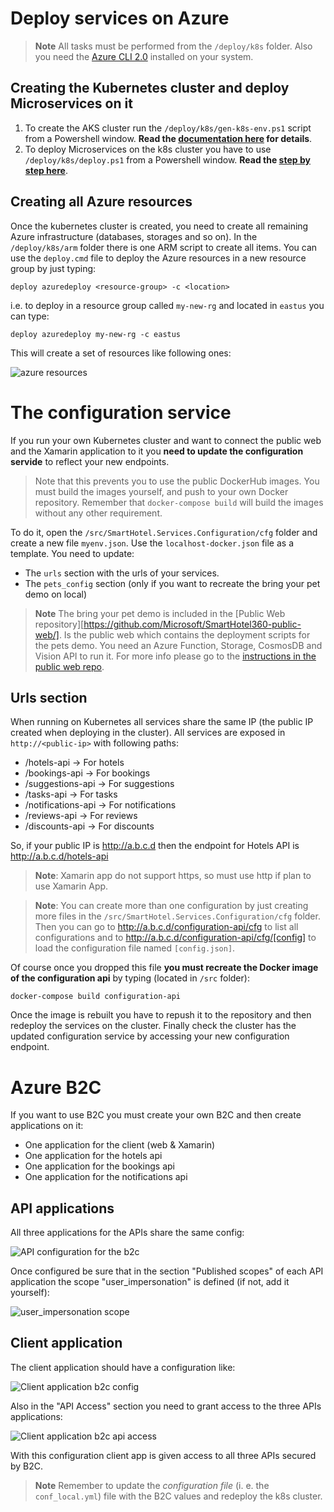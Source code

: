 # Deploy services on Azure

> **Note** All tasks must be performed from the `/deploy/k8s` folder. Also you need the [Azure CLI 2.0](https://docs.microsoft.com/en-us/cli/azure/install-azure-cli?view=azure-cli-latest) installed on your system.

## Creating the Kubernetes cluster and deploy Microservices on it

1. To create the AKS cluster run the `/deploy/k8s/gen-k8s-env.ps1` script from a Powershell window. **Read the [documentation here](../deploy/k8s/readme.md) for details**.
2. To deploy Microservices on the k8s cluster you have to use `/deploy/k8s/deploy.ps1` from a Powershell window. **Read the [step by step here](../deploy/k8s/deploy.md)**.

## Creating all Azure resources

Once the kubernetes cluster is created, you need to create all remaining Azure infrastructure (databases, storages and so on). In the `/deploy/k8s/arm` folder there is one ARM script to create all items. You can use the `deploy.cmd` file to deploy the Azure resources in a new resource group by just typing:

```
deploy azuredeploy <resource-group> -c <location>
```

i.e. to deploy in a resource group called `my-new-rg` and located in `eastus` you can type:

```
deploy azuredeploy my-new-rg -c eastus
```

This will create a set of resources like following ones:

![azure resources](./azure-rg.png)



# The configuration service

If you run your own Kubernetes cluster and want to connect the public web and the Xamarin application to it you **need to update the configuration servide** to reflect your new endpoints.

> Note that this prevents you to use the public DockerHub images. You must build the images yourself, and push to your own Docker repository. Remember that `docker-compose build` will build the images without any other requirement.

To do it, open the `/src/SmartHotel.Services.Configuration/cfg` folder and create a new file `myenv.json`. Use the  `localhost-docker.json` file as a template. You need to update:

* The `urls` section with the urls of your services.
* The `pets_config` section (only if you want to recreate the bring your pet demo on local)

> **Note** The bring your pet demo is included in the [Public Web repository][https://github.com/Microsoft/SmartHotel360-public-web/]. Is the public web which contains the deployment scripts for the pets demo. You need an Azure Function, Storage, CosmosDB and Vision API to run it. For more info please go to the [instructions in the public web repo](https://github.com/Microsoft/SmartHotel360-public-web/blob/master/doc/pet-demo.md).

## Urls section

When running on Kubernetes all services share the same IP (the public IP created when deploying in the cluster). All services are exposed in `http://<public-ip>` with following paths:

* /hotels-api -> For hotels
* /bookings-api -> For bookings
* /suggestions-api -> For suggestions
* /tasks-api -> For tasks
* /notifications-api -> For notifications
* /reviews-api -> For reviews
* /discounts-api -> For discounts

So, if your public IP is http://a.b.c.d then the endpoint for Hotels API is http://a.b.c.d/hotels-api

> **Note**: Xamarin app do not support https, so must use http if plan to use Xamarin App.

> **Note**: You can create more than one configuration by just creating more files in the `/src/SmartHotel.Services.Configuration/cfg` folder. Then you can go to http://a.b.c.d/configuration-api/cfg to list all configurations and to http://a.b.c.d/configuration-api/cfg/[config] to load the configuration file named `[config.json]`.

Of course once you dropped this file **you must recreate the Docker image of the configuration api** by typing (located in `/src` folder):

```
docker-compose build configuration-api
```

Once the image is rebuilt you have to repush it to the repository and then redeploy the services on the cluster. Finally check the cluster has the updated configuration service by accessing your new configuration endpoint.

# Azure B2C

If you want to use B2C you must create your own B2C and then create applications on it:

* One application for the client (web & Xamarin)
* One application for the hotels api
* One application for the bookings api
* One application for the notifications api

## API applications

All three applications for the APIs share the same config:

![API configuration for the b2c](./b2c-api.png)

Once configured be sure that in the section "Published scopes" of each API application the scope "user_impersonation" is defined (if not, add it yourself):

![user_impersonation scope](./b2c-scope.png)

## Client application

The client application should have a configuration like:

![Client application b2c config](./b2c-client.png)

Also in the "API Access" section you need to grant access to the three APIs applications:

![Client application b2c api access](./b2c-api-access.png)

With this configuration client app is given access to all three APIs secured by B2C.

> **Note** Remember to update the _configuration file_ (i. e. the `conf_local.yml`) file with the B2C values and redeploy the k8s cluster.

